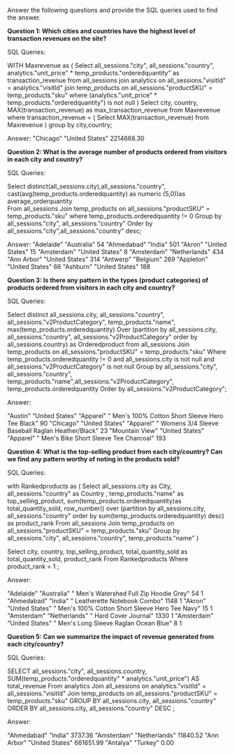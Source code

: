 Answer the following questions and provide the SQL queries used to find the answer.

    
**Question 1: Which cities and countries have the highest level of transaction revenues on the site?**


SQL Queries:


WITH  Maxrevenue as (
  Select all_sessions."city", all_sessions."country", analytics."unit_price" * temp_products."orderedquantity" as transaction_revenue
from  all_sessions
	join analytics on all_sessions."visitId"  = analytics."visitId"
	join temp_products on all_sessions."productSKU" = temp_products."sku" 
where (analytics."unit_price" * temp_products."orderedquantity") is not null
	)
	Select city, country,  MAX(transaction_revenue) as max_transaction_revenue
from Maxrevenue
	where transaction_revenue = (
	Select MAX(transaction_revenue)
	from Maxrevenue
	)
group by city,country;


Answer:
"Chicago"	"United States"	2214668.30


**Question 2: What is the average number of products ordered from visitors in each city and country?**


SQL Queries:

Select distinct(all_sessions.city),all_sessions."country", cast(avg(temp_products.orderedquantity) as numeric (5,0))as average_orderquantity   
From all_sessions
	Join temp_products on all_sessions."productSKU" = temp_products."sku" 
where temp_products.orderedquantity != 0
Group by all_sessions."city", all_sessions."country" 
Order by all_sessions."city",all_sessions."country" desc;

Answer:
"Adelaide"	"Australia"	54
"Ahmedabad"	"India"	501
"Akron"	"United States"	15
"Amsterdam"	"United States"	8
"Amsterdam"	"Netherlands"	434
"Ann Arbor"	"United States"	314
"Antwerp"	"Belgium"	269
"Appleton"	"United States"	66
"Ashburn"	"United States"	188



**Question 3: Is there any pattern in the types (product categories) of products ordered from visitors in each city and country?**


SQL Queries:


Select distinct all_sessions.city, all_sessions."country", all_sessions."v2ProductCategory",    temp_products."name", max(temp_products.orderedquantity)
Over (partition by all_sessions.city, all_sessions."country", all_sessions."v2ProductCategory" order by all_sessions.country) as Orderedproduct
from all_sessions 
	Join temp_products on all_sessions."productSKU" = temp_products."sku"
Where temp_products.orderedquantity != 0 and all_sessions.city is not null and all_sessions."v2ProductCategory" is not null
Group by all_sessions."city", all_sessions."country", temp_products."name",all_sessions."v2ProductCategory", temp_products.orderedquantity
Order by all_sessions."v2ProductCategory";

Answer:

"Austin"	"United States"	"Apparel"	" Men's 100% Cotton Short Sleeve Hero Tee Black"	90
"Chicago"	"United States"	"Apparel"	" Womens 3/4 Sleeve Baseball Raglan Heather/Black"	23
"Mountain View"	"United States"	"Apparel"	" Men's Bike Short Sleeve Tee Charcoal"	193



**Question 4: What is the top-selling product from each city/country? Can we find any pattern worthy of noting in the products sold?**


SQL Queries:

with Rankedproducts as (
Select all_sessions.city as City, all_sessions."country" as Country , 
  temp_products."name" as top_selling_product, 
	sum(temp_products.orderedquantity)as total_quantity_sold,
	row_number() over (partition by all_sessions.city, all_sessions."country" 
	order by sum(temp_products.orderedquantity) desc) as product_rank
From all_sessions
	Join temp_products on all_sessions."productSKU" = temp_products."sku"
Group by all_sessions."city", all_sessions."country", temp_products."name"
 )

Select city, country, top_selling_product, total_quantity_sold as total_quantity_sold, product_rank
From Rankedproducts
Where product_rank = 1 ;



Answer:

"Adelaide"	"Australia"	" Men's Watershed Full Zip Hoodie Grey"	54	1
"Ahmedabad"	"India"	" Leatherette Notebook Combo"	1148	1
"Akron"	"United States"	" Men's 100% Cotton Short Sleeve Hero Tee Navy"	15	1
"Amsterdam"	"Netherlands"	" Hard Cover Journal"	1330	1
"Amsterdam"	"United States"	" Men's Long Sleeve Raglan Ocean Blue"	8	1



**Question 5: Can we summarize the impact of revenue generated from each city/country?**

SQL Queries:

SELECT
    all_sessions."city",
    all_sessions.country,
    SUM(temp_products."orderedquantity" * analytics."unit_price") AS total_revenue
From analytics 
	Join all_sessions on analytics."visitId" = all_sessions."visitId"
	Join temp_products on all_sessions."productSKU" = temp_products."sku"
GROUP BY
    all_sessions.city, all_sessions."country"
ORDER BY
    all_sessions.city, all_sessions."country" DESC ;

Answer:

"Ahmedabad"	"India"	3737.36
"Amsterdam"	"Netherlands"	11840.52
"Ann Arbor"	"United States"	661651.99
"Antalya"	"Turkey"	0.00






